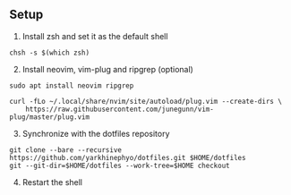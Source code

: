 Setup
---

1. Install zsh and set it as the default shell

```
chsh -s $(which zsh)
```

2. Install neovim, vim-plug and ripgrep (optional)

```
sudo apt install neovim ripgrep

curl -fLo ~/.local/share/nvim/site/autoload/plug.vim --create-dirs \
    https://raw.githubusercontent.com/junegunn/vim-plug/master/plug.vim
```

3. Synchronize with the dotfiles repository

```
git clone --bare --recursive https://github.com/yarkhinephyo/dotfiles.git $HOME/dotfiles
git --git-dir=$HOME/dotfiles --work-tree=$HOME checkout
```

4. Restart the shell
